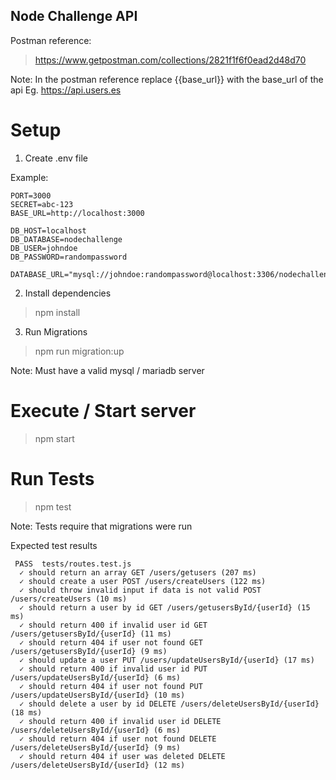 ## Node Challenge API


Postman reference:

> https://www.getpostman.com/collections/2821f1f6f0ead2d48d70

Note: In the postman reference replace {{base_url}} with the base_url of the api Eg. https://api.users.es

# Setup

1. Create .env file

Example:

```
PORT=3000
SECRET=abc-123
BASE_URL=http://localhost:3000

DB_HOST=localhost
DB_DATABASE=nodechallenge
DB_USER=johndoe
DB_PASSWORD=randompassword

DATABASE_URL="mysql://johndoe:randompassword@localhost:3306/nodechallenge"
```

2. Install dependencies

> npm install

3. Run Migrations

> npm run migration:up

Note: Must have a valid mysql / mariadb server

# Execute / Start server

> npm start

# Run Tests

> npm test

Note: Tests require that migrations were run

Expected test results

```
 PASS  tests/routes.test.js
  ✓ should return an array GET /users/getusers (207 ms)
  ✓ should create a user POST /users/createUsers (122 ms)
  ✓ should throw invalid input if data is not valid POST /users/createUsers (10 ms)
  ✓ should return a user by id GET /users/getusersById/{userId} (15 ms)
  ✓ should return 400 if invalid user id GET /users/getusersById/{userId} (11 ms)
  ✓ should return 404 if user not found GET /users/getusersById/{userId} (9 ms)
  ✓ should update a user PUT /users/updateUsersById/{userId} (17 ms)
  ✓ should return 400 if invalid user id PUT /users/updateUsersById/{userId} (6 ms)
  ✓ should return 404 if user not found PUT /users/updateUsersById/{userId} (10 ms)
  ✓ should delete a user by id DELETE /users/deleteUsersById/{userId} (18 ms)
  ✓ should return 400 if invalid user id DELETE /users/deleteUsersById/{userId} (6 ms)
  ✓ should return 404 if user not found DELETE /users/deleteUsersById/{userId} (9 ms)
  ✓ should return 404 if user was deleted DELETE /users/deleteUsersById/{userId} (12 ms)
```